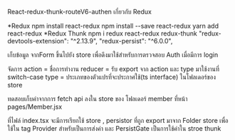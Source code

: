 React-redux-thunk-routeV6-authen
เกี่ยวกับ Redux

*Redux
npm install react-redux
npm install --save react-redux
yarn add react-redux
*Redux Thunk
npm i redux react-redux redux-thunk
"redux-devtools-extension": "^2.13.9",
"redux-persist": "^6.0.0",

เก็บข้อมูล จากForm ขึ้นไปยัง store เพื่อดึงมาใช้สำหรับการตรวจสอบ Auth เมื่อมีการ login

จัดการ action = ชื่อการทำงาน
reducer = รับ export จาก action และ type มาใช้งานที่ switch-case
type = ประเภทของตัวแปรที่จะประกาศใช้(ts interface)
ในโฟลเดอร์ของ store

ทดสอบเก็บค่าจากการ fetch api ลงใน store ของ โฟลเดอร์ member ที่หน้า pages/Member.jsx

ที่ไฟล์ index.tsx จะมีการเรียกใช้ store , persistor ที่ถูก export มาจาก Folder store เพื่อใช้ใน tag Provider สำหรับเป็นการส่งค่า
และ PersistGate เป็นการใช้ค่าใน stroe thunk
